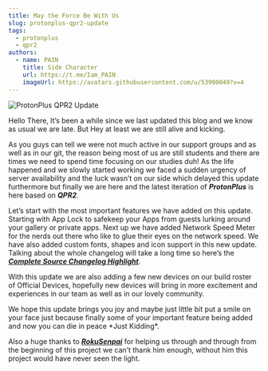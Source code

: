 ```yaml
---
title: May the Force Be With Us
slug: protonplus-qpr2-update
tags:
  - protonplus
  - qpr2
authors:
  - name: PAIN
    title: Side Character
    url: https://t.me/Iam_PAIN
    imageUrl: https://avatars.githubusercontent.com/u/53990049?v=4
---
```

![ProtonPlus QPR2 Update](/img/frame-105-1-.png)

Hello There, It’s been a while since we last updated this blog and we know as usual we are late. But Hey at least we are still alive and kicking.

<!--truncate-->

As you guys can tell we were not much active in our support groups and as well as in our git, the reason being most of us are still students and there are times we need to spend time focusing on our studies duh! As the life happened and we slowly started working we faced a sudden urgency of server availability and the luck wasn’t on our side which delayed this update furthermore but finally we are here and the latest iteration of ***ProtonPlus*** is here based on ***QPR2***.

Let’s start with the most important features we have added on this update. Starting with App Lock to safekeep your Apps from guests lurking around your gallery or private apps. Next up we have added Network Speed Meter for the nerds out there who like to glue their eyes on the network speed. We have also added custom fonts, shapes and icon support in this new update. Talking about the whole changelog will take a long time so here’s the ***[Complete Source Changelog Highlight](https://github.com/protonplus-org/ota/blob/tm/source_changelog/source_changelog.txt)***.

With this update we are also adding a few new devices on our build roster of Official Devices, hopefully new devices will bring in more excitement and experiences in our team as well as in our lovely community.

We hope this update brings you joy and maybe just little bit put a smile on your face just because finally some of your important feature being added and now you can die in peace \*Just Kidding\*.

Also a huge thanks to ***[RokuSenpai](https://github.com/rokusenpaii)*** for helping us through and through from the beginning of this project we can’t thank him enough, without him this project would have never seen the light.